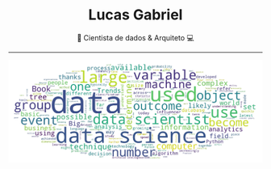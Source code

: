 <h1 align="center"> Lucas Gabriel </h1>
<p align="center"> 🧠 Cientista de dados & Arquiteto 💻 <p>
 
<hr>
 
![WordCloud DataScience](https://github.com/LucasGabrielB/LucasGabrielB/raw/main/wordcloud_image.png)
